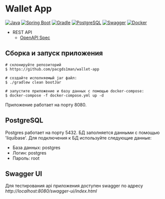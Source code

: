 # Wallet App

[![Java](https://img.shields.io/badge/Java-17-blue)](https://www.oracle.com/java/technologies/downloads/#java17)
[![Spring Boot](https://img.shields.io/badge/Spring%20Boot-3.3.3-brightgreen)](https://spring.io/projects/spring-boot)
[![Gradle](https://img.shields.io/badge/Gradle-orange)](https://gradle.org/releases/)
[![PostgreSQL](https://img.shields.io/badge/PostgreSQL-darkblue)](https://www.postgresql.org/)
[![Swagger](https://img.shields.io/badge/Swagger-green)](https://your-swagger-url.com/)
[![Docker](https://img.shields.io/badge/Docker-blue)](https://www.docker.com/)

- REST API
    - [OpenAPI Spec](http://localhost:8080/swagger-ui/index.html)

## Сборка и запуск приложения

```shell
# склонируйте репозиторий
$ https://github.com/pacgds1man/wallet-app

# создайте исполняемый jar файл:
$ ./gradlew clean bootJar

# запустите приложение и базу данных с помощью docker-compose:
$ docker-compose -f docker-compose.yml up -d
```

Приложение работает на порту 8080.

## PostgreSQL

Postgres работает на порту 5432. БД заполняется данными с помощью 'liquibase'.
Для подключения к БД используйте следующие данные:

- База данных: postgres
- Логин: postgres
- Пароль: root

## Swagger UI

Для тестирования api приложения доступен swagger по адресу *http://localhost:8080/swagger-ui/index.html*